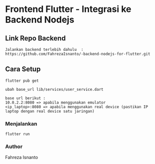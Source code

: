 # Frontend Flutter - Integrasi ke Backend Nodejs

## Link Repo Backend
```
Jalankan backend terlebih dahulu  : 
https://github.com/FahrezaIsnanto/-backend-nodejs-for-flutter.git
```

## Cara Setup 
```
flutter pub get
```

```
ubah base_url lib/services/user_service.dart
```

```
base url berikut : 
10.0.2.2:8080 => apabila menggunakan emulator
<ip_laptop>:8080 => apabila menggunakan real device (pastikan IP laptop dengan real device satu jaringan)
```


### Menjalankan
```
flutter run
```

### Author
Fahreza Isnanto
